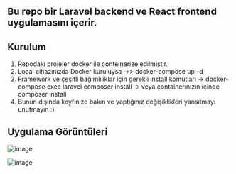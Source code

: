  ## Bu repo bir Laravel backend ve React frontend uygulamasını içerir.

## Kurulum 
1) Repodaki projeler docker ile conteinerize edilmiştir.
2) Local cihazınızda Docker kuruluysa ->> docker-compose up -d
3) Framework ve çeşitli bağımlılıklar için gerekli install komutları -> docker-compose exec laravel composer install  -> veya containerınızın içinde composer install
4) Bunun dışında keyfinize bakın ve yaptığınız değişiklikleri yansıtmayı unutmayın :)

## Uygulama Görüntüleri
![image](https://github.com/user-attachments/assets/92b62f48-8894-496e-ad8f-806e93aa0806)

![image](https://github.com/user-attachments/assets/3ed9651e-2d4f-4e1d-8ba1-e9be131fdaec)
